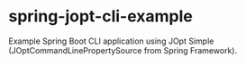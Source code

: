 # spring-jopt-cli-example
Example Spring Boot CLI application using JOpt Simple (JOptCommandLinePropertySource from Spring Framework).
